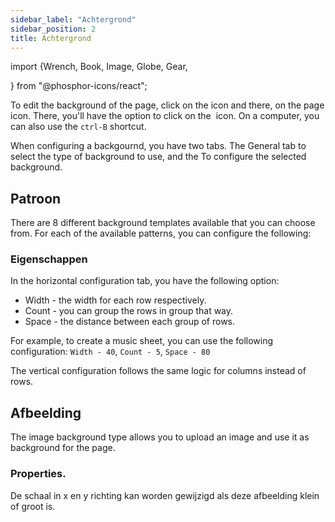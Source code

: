 ```yaml
---
sidebar_label: "Achtergrond"
sidebar_position: 2
title: Achtergrond
---
```


import {Wrench, Book, Image, Globe, Gear,

} from "@phosphor-icons/react";

To edit the background of the page, click on the <Wrench/> icon and there, on the <Book/> page icon. There, you'll have the option to click on the <Image/> icon. On a computer, you can also use the `ctrl-B` shortcut.

When configuring a backgournd, you have two tabs. The <Globe/> General tab to select the type of background to use, and the <Gear/> To configure the selected background.

## <Globe/> Patroon

There are 8 different background templates available that you can choose from. For each of the available patterns, you can configure the following:


### <Gear/> Eigenschappen

In the horizontal configuration tab, you have the following option:

- Width - the width for each row respectively.
- Count - you can group the rows in group that way.
- Space - the distance between each group of rows.

For example, to create a music sheet, you can use the following configuration: `Width - 40`, `Count - 5`, `Space - 80`

The vertical configuration follows the same logic for columns instead of rows.

## <Globe/> Afbeelding

The image background type allows you to upload an image and use it as background for the page.

### <Gear/> Properties.

De schaal in x en y richting kan worden gewijzigd als deze afbeelding klein of groot is.
